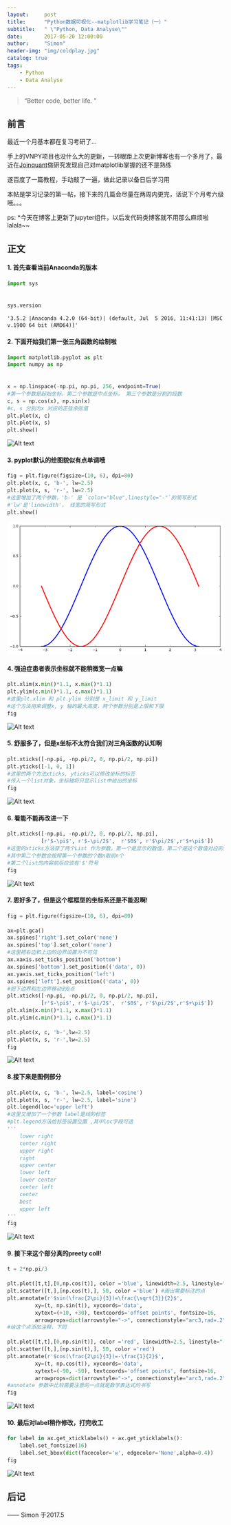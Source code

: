 ```yaml
---
layout:     post
title:      "Python数据可视化--matplotlib学习笔记（一）"
subtitle:   " \"Python, Data Analyse\""
date:       2017-05-20 12:00:00
author:     "Simon"
header-img: "img/coldplay.jpg"
catalog: true
tags:
    - Python
    - Data Analyse
---
```

> “Better code, better life. ”

## 前言

最近一个月基本都在复习考研了...

手上的VNPY项目也没什么大的更新，一转眼距上次更新博客也有一个多月了，最近在<a href="https://www.joinquant.com">Joinquant</a>做研究发现自己对matplotlib掌握的还不是熟练

遂百度了一篇教程，手动敲了一遍，做此记录以备日后学习用

本帖是学习记录的第一帖，接下来的几篇会尽量在两周内更完，话说下个月考六级哦。。。

ps:
	*今天在博客上更新了jupyter组件，以后发代码类博客就不用那么麻烦啦lalala~~
	
	
	
## 正文

#### 1. 首先查看当前Anaconda的版本

```python
import sys


sys.version
```




    '3.5.2 |Anaconda 4.2.0 (64-bit)| (default, Jul  5 2016, 11:41:13) [MSC v.1900 64 bit (AMD64)]'




#### 2. 下面开始我们第一张三角函数的绘制啦

```python
import matplotlib.pyplot as plt
import numpy as np


x = np.linspace(-np.pi, np.pi, 256, endpoint=True)
#第一个参数是起始坐标，第二个参数是中点坐标， 第三个参数是分割的段数
c, s = np.cos(x), np.sin(x)
#c, s 分别为x 对应的正弦余弦值
plt.plot(x, c)
plt.plot(x, s)
plt.show()
```


![Alt text](matplotlib_1_files/to/matplotlib_1_1_0.png)




#### 3. pyplot默认的绘图貌似有点单调哦

```python
fig = plt.figure(figsize=(10, 6), dpi=80)
plt.plot(x, c, 'b-', lw=2.5)
plt.plot(x, s, 'r-', lw=2.5)
#这里增加了两个参数，'b-' 是 `color="blue",linestyle="-"`的简写形式
#'lw'是'linewidth'， 线宽的简写形式
plt.show()
```


![png](matplotlib_1_files/matplotlib_1_2_0.png)




#### 4. 强迫症患者表示坐标就不能稍微宽一点嘛

```python
plt.xlim(x.min()*1.1, x.max()*1.1)
plt.ylim(c.min()*1.1, c.max()*1.1)
#这里plt.xlim 和 plt.ylim 分别是 x_limit 和 y_limit
#这个方法用来调整x, y 轴的最大高度，两个参数分别是上限和下限
fig
```




![Alt text](matplotlib_1_files/to/matplotlib_1_3_0.png)




#### 5. 舒服多了，但是x坐标不太符合我们对三角函数的认知啊

```python
plt.xticks([-np.pi, -np.pi/2, 0, np.pi/2, np.pi])
plt.yticks([-1, 0, 1])
#这里的两个方法xticks, yticks可以修改坐标的标签
#传入一个list对象，坐标轴将只显示list中给出的坐标
fig
```




![Alt text](matplotlib_1_files/to/matplotlib_1_4_0.png)




#### 6. 看能不能再改进一下

```python
plt.xticks([-np.pi, -np.pi/2, 0, np.pi/2, np.pi],
           [r'$-\pi$', r'$-\pi/2$',  r'$0$', r'$\pi/2$',r'$+\pi$'])
#这里的xticks方法穿了两个List 作为参数，第一个是显示的数值，第二个是这个数值对应的别名
#其中第二个参数会按照第一个参数的个数n取前n个
#第二个list的内容前后应该有'$'符号
fig
```




![Alt text](matplotlib_1_files/to/matplotlib_1_5_0.png)




#### 7. 恩好多了，但是这个框框型的坐标系还是不能忍啊!

```python
fig = plt.figure(figsize=(10, 6), dpi=80)

ax=plt.gca()
ax.spines['right'].set_color('none')
ax.spines['top'].set_color('none')
#这里把右边和上边的边界设置为不可见
ax.xaxis.set_ticks_position('bottom')
ax.spines['bottom'].set_position(('data', 0))
ax.yaxis.set_ticks_position('left')
ax.spines['left'].set_position(('data', 0))
#把下边界和左边界移动到0点
plt.xticks([-np.pi, -np.pi/2, 0, np.pi/2, np.pi],
           [r'$-\pi$', r'$-\pi/2$',  r'$0$', r'$\pi/2$',r'$+\pi$'])
plt.xlim(x.min()*1.1, x.max()*1.1)
plt.ylim(c.min()*1.1, c.max()*1.1)

plt.plot(x, c, 'b-',lw=2.5)
plt.plot(x, s, 'r-',lw=2.5)
fig
```




![Alt text](matplotlib_1_files/to/matplotlib_1_6_0.png)




#### 8.接下来是图例部分

```python
plt.plot(x, c, 'b-', lw=2.5, label='cosine')
plt.plot(x, s, 'r-', lw=2.5, label='sine')
plt.legend(loc='upper left')
#这里又增加了一个参数 label是线的标签
#plt.legend方法给标签设置位置 ,其中loc字段可选
'''
	lower right
	center right
	upper right
	right
	upper center
	lower left
	lower center
	center left
	center
	best
	upper left
'''
fig
```




![Alt text](matplotlib_1_files/to/matplotlib_1_7_0.png)




#### 9. 接下来这个部分真的preety coll!

```python
t = 2*np.pi/3

plt.plot([t,t],[0,np.cos(t)], color ='blue', linewidth=2.5, linestyle="--")
plt.scatter([t,],[np.cos(t),], 50, color ='blue') #画出需要标注的点
plt.annotate(r'$sin(\frac{2\pi}{3})=\frac{\sqrt{3}}{2}$',
         xy=(t, np.sin(t)), xycoords='data',
         xytext=(+10, +30), textcoords='offset points', fontsize=16,
         arrowprops=dict(arrowstyle="->", connectionstyle="arc3,rad=.2")) 
#给这个点添加注释，下同

plt.plot([t,t],[0,np.sin(t)], color ='red', linewidth=2.5, linestyle="--")
plt.scatter([t,],[np.sin(t),], 50, color ='red')
plt.annotate(r'$cos(\frac{2\pi}{3})=-\frac{1}{2}$',
         xy=(t, np.cos(t)), xycoords='data',
         xytext=(-90, -50), textcoords='offset points', fontsize=16,
         arrowprops=dict(arrowstyle="->", connectionstyle="arc3,rad=.2"))
#annotate 参数中比较需要注意的一点就是数学表达式的书写
fig
```




![Alt text](matplotlib_1_files/to/matplotlib_1_8_0.png)




#### 10. 最后对label稍作修改，打完收工

```python
for label in ax.get_xticklabels() + ax.get_yticklabels():
    label.set_fontsize(16)
    label.set_bbox(dict(facecolor='w', edgecolor='None',alpha=0.4))
fig
```




![Alt text](matplotlib_1_files/to/matplotlib_1_9_0.png)



## 后记


—— Simon 于2017.5
